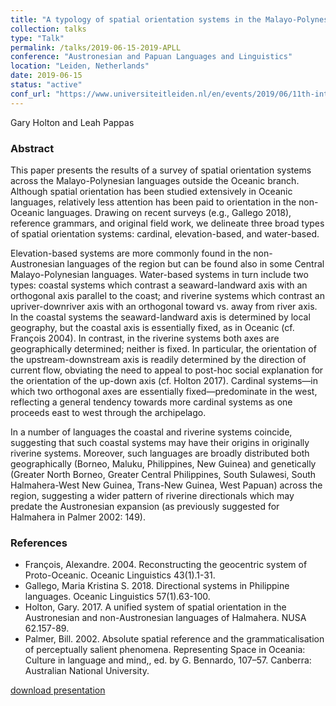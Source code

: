```yaml
---
title: "A typology of spatial orientation systems in the Malayo-Polynesian languages outside Oceanic"
collection: talks
type: "Talk"
permalink: /talks/2019-06-15-2019-APLL
conference: "Austronesian and Papuan Languages and Linguistics"
location: "Leiden, Netherlands"
date: 2019-06-15
status: "active"
conf_url: "https://www.universiteitleiden.nl/en/events/2019/06/11th-international-austronesian-and-papuan-languages-and-linguistics-conference"
---
```


<p>Gary Holton and Leah Pappas</p><h3>Abstract</h3><p>This paper presents the results of a survey of spatial orientation systems across the Malayo-Polynesian languages outside the Oceanic branch. Although spatial orientation has been studied extensively in Oceanic languages, relatively less attention has been paid to orientation in the non-Oceanic languages. Drawing on recent surveys (e.g., Gallego 2018), reference grammars, and original field work, we delineate three broad types of spatial orientation systems: cardinal, elevation-based, and water-based. </p><p>Elevation-based systems are more commonly found in the non-Austronesian languages of the region but can be found also in some Central Malayo-Polynesian languages. Water-based systems in turn include two types: coastal systems which contrast a seaward-landward axis with an orthogonal axis parallel to the coast; and riverine systems which contrast an upriver-downriver axis with an orthogonal toward vs. away from river axis. In the coastal systems the seaward-landward axis is determined by local geography, but the coastal axis is essentially fixed, as in Oceanic (cf. François 2004). In contrast, in the riverine systems both axes are geographically determined; neither is fixed. In particular, the orientation of the upstream-downstream axis is readily determined by the direction of current flow, obviating the need to appeal to post-hoc social explanation for the orientation of the up-down axis (cf. Holton 2017). Cardinal systems—in which two orthogonal axes are essentially fixed—predominate in the west, reflecting a general tendency towards more cardinal systems as one proceeds east to west through the archipelago.  </p><p>In a number of languages the coastal and riverine systems coincide, suggesting that such coastal systems may have their origins in originally riverine systems. Moreover, such languages are broadly distributed both geographically (Borneo, Maluku, Philippines, New Guinea) and genetically (Greater North Borneo, Greater Central Philippines, South Sulawesi, South Halmahera-West New Guinea, Trans-New Guinea, West Papuan) across the region, suggesting a wider pattern of riverine directionals which may predate the Austronesian expansion (as previously suggested for Halmahera in Palmer 2002: 149). </p><h3>References</h3><ul><li>François, Alexandre. 2004. Reconstructing the geocentric system of Proto-Oceanic. Oceanic Linguistics 43(1).1-31.</li><li>Gallego, Maria Kristina S. 2018. Directional systems in Philippine languages. Oceanic Linguistics 57(1).63-100.</li><li>Holton, Gary. 2017. A unified system of spatial orientation in the Austronesian and non-Austronesian languages of Halmahera. NUSA 62.157-89.</li><li>Palmer, Bill. 2002. Absolute spatial reference and the grammaticalisation of perceptually salient phenomena. Representing Space in Oceania: Culture in language and mind,, ed. by G. Bennardo, 107–57. Canberra: Australian National University.</li></ul>


[download presentation](/files/apll11space.pdf)
